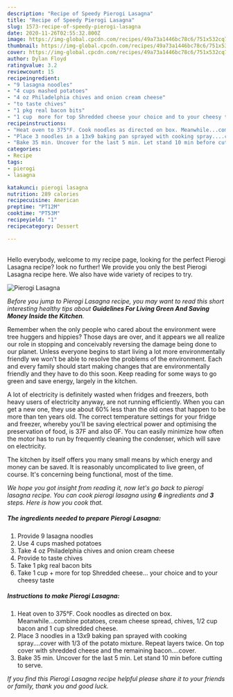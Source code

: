 ```yaml
---
description: "Recipe of Speedy Pierogi Lasagna"
title: "Recipe of Speedy Pierogi Lasagna"
slug: 1573-recipe-of-speedy-pierogi-lasagna
date: 2020-11-26T02:55:32.800Z
image: https://img-global.cpcdn.com/recipes/49a73a1446bc78c6/751x532cq70/pierogi-lasagna-recipe-main-photo.jpg
thumbnail: https://img-global.cpcdn.com/recipes/49a73a1446bc78c6/751x532cq70/pierogi-lasagna-recipe-main-photo.jpg
cover: https://img-global.cpcdn.com/recipes/49a73a1446bc78c6/751x532cq70/pierogi-lasagna-recipe-main-photo.jpg
author: Dylan Floyd
ratingvalue: 3.2
reviewcount: 15
recipeingredient:
- "9 lasagna noodles"
- "4 cups mashed potatoes"
- "4 oz Philadelphia chives and onion cream cheese"
- "to taste chives"
- "1 pkg real bacon bits"
- "1 cup  more for top Shredded cheese your choice and to your cheesy taste"
recipeinstructions:
- "Heat oven to 375°F. Cook noodles as directed on box. Meanwhile...combine potatoes, cream cheese spread, chives, 1/2 cup bacon and 1 cup  shredded cheese."
- "Place 3 noodles in a 13x9 baking pan sprayed with cooking spray....cover with 1/3 of the potato  mixture. Repeat layers twice. On top cover with shredded cheese and the remaining bacon....cover."
- "Bake 35 min. Uncover for the last 5 min. Let stand 10 min before cutting to serve."
categories:
- Recipe
tags:
- pierogi
- lasagna

katakunci: pierogi lasagna 
nutrition: 289 calories
recipecuisine: American
preptime: "PT12M"
cooktime: "PT53M"
recipeyield: "1"
recipecategory: Dessert

---
```

<br>
Hello everybody, welcome to my recipe page, looking for the perfect Pierogi Lasagna recipe? look no further! We provide you only the best Pierogi Lasagna recipe here. We also have wide variety of recipes to try.
<br>


![Pierogi Lasagna](https://img-global.cpcdn.com/recipes/49a73a1446bc78c6/751x532cq70/pierogi-lasagna-recipe-main-photo.jpg)

<i>Before you jump to Pierogi Lasagna recipe, you may want to read this short interesting healthy tips about 
<strong>Guidelines For Living Green And Saving Money Inside the Kitchen</strong>.</i>
</br>

Remember when the only people who cared about the environment were tree huggers and hippies? Those days are over, and it appears we all realize our role in stopping and conceivably reversing the damage being done to our planet. Unless everyone begins to start living a lot more environmentally friendly we won't be able to resolve the problems of the environment. Each and every family should start making changes that are environmentally friendly and they have to do this soon. Keep reading for some ways to go green and save energy, largely in the kitchen.

A lot of electricity is definitely wasted when fridges and freezers, both heavy users of electricity anyway, are not running efficiently. When you can get a new one, they use about 60% less than the old ones that happen to be more than ten years old. The correct temperature settings for your fridge and freezer, whereby you'll be saving electrical power and optimising the preservation of food, is 37F and also 0F. You can easily minimize how often the motor has to run by frequently cleaning the condenser, which will save on electricity.

The kitchen by itself offers you many small means by which energy and money can be saved. It is reasonably uncomplicated to live green, of course. It's concerning being functional, most of the time.


<i>We hope you got insight from reading it, now let's go back to pierogi lasagna recipe. You can cook pierogi lasagna using <strong>6</strong> ingredients and <strong>3</strong> steps. Here is how you cook that.
</i>

##### The ingredients needed to prepare Pierogi Lasagna:

1. Provide 9 lasagna noodles
1. Use 4 cups mashed potatoes
1. Take 4 oz Philadelphia chives and onion cream cheese
1. Provide to taste chives
1. Take 1 pkg real bacon bits
1. Take 1 cup + more for top Shredded cheese... your choice and to your cheesy taste


##### Instructions to make Pierogi Lasagna:

1. Heat oven to 375°F. Cook noodles as directed on box. Meanwhile...combine potatoes, cream cheese spread, chives, 1/2 cup bacon and 1 cup  shredded cheese.
1. Place 3 noodles in a 13x9 baking pan sprayed with cooking spray....cover with 1/3 of the potato  mixture. Repeat layers twice. On top cover with shredded cheese and the remaining bacon....cover.
1. Bake 35 min. Uncover for the last 5 min. Let stand 10 min before cutting to serve.


<i>If you find this Pierogi Lasagna recipe helpful please share it to your friends or family, thank you and good luck.</i>
